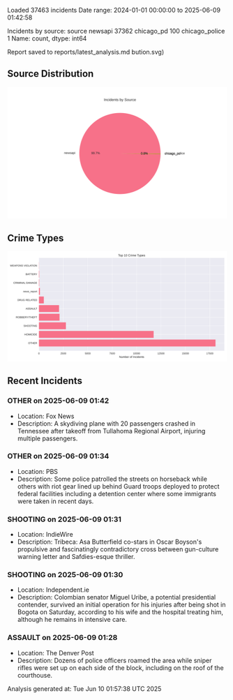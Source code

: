 
Loaded 37463 incidents
Date range: 2024-01-01 00:00:00 to 2025-06-09 01:42:58

Incidents by source:
source
newsapi           37362
chicago_pd          100
chicago_police        1
Name: count, dtype: int64

Report saved to reports/latest_analysis.md
bution.svg)

## Source Distribution
![Source Distribution](images/source_distribution.svg)

## Crime Types
![Crime Types](images/crime_types.svg)

## Recent Incidents

### OTHER on 2025-06-09 01:42
- Location: Fox News
- Description: A skydiving plane with 20 passengers crashed in Tennessee after takeoff from Tullahoma Regional Airport, injuring multiple passengers.


### OTHER on 2025-06-09 01:34
- Location: PBS
- Description: Some police patrolled the streets on horseback while others with riot gear lined up behind Guard troops deployed to protect federal facilities including a detention center where some immigrants were taken in recent days.


### SHOOTING on 2025-06-09 01:31
- Location: IndieWire
- Description: Tribeca: Asa Butterfield co-stars in Oscar Boyson's propulsive and fascinatingly contradictory cross between gun-culture warning letter and Safdies-esque thriller.


### SHOOTING on 2025-06-09 01:30
- Location: Independent.ie
- Description: Colombian senator Miguel Uribe, a ­potential presidential contender, survived an initial operation for his injuries after being shot in Bogota on Saturday, according to his wife and the hospital treating him, although he remains in intensive care.


### ASSAULT on 2025-06-09 01:28
- Location: The Denver Post
- Description: Dozens of police officers roamed the area while sniper rifles were set up on each side of the block, including on the roof of the courthouse.

Analysis generated at: Tue Jun 10 01:57:38 UTC 2025
